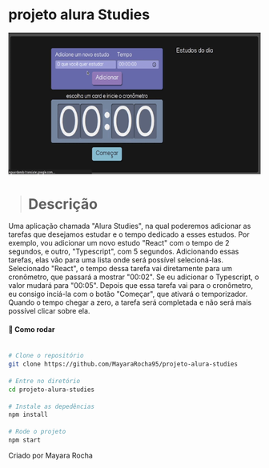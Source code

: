 # projeto alura Studies

![Video do projeto](./alurastudies.gif)
> # Descrição
 Uma aplicação chamada "Alura Studies", na qual poderemos adicionar as tarefas que desejamos estudar e o tempo dedicado a esses estudos. Por exemplo, vou adicionar um novo estudo "React" com o tempo de 2 segundos, e outro, "Typescript", com 5 segundos.
  Adicionando essas tarefas, elas vão para uma lista onde será possível selecioná-las. Selecionado "React", o tempo dessa tarefa vai diretamente para um cronômetro, que passará a mostrar "00:02". Se eu adicionar o Typescript, o valor mudará para "00:05". Depois que essa tarefa vai para o cronômetro, eu consigo inciá-la com o botão "Começar", que ativará o temporizador. Quando o tempo chegar a zero, a tarefa será completada e não será mais possível clicar sobre ela.


#### :thinking: Como rodar

```bash

# Clone o repositório
git clone https://github.com/MayaraRocha95/projeto-alura-studies

# Entre no diretório
cd projeto-alura-studies

# Instale as depedências
npm install

# Rode o projeto
npm start
```

Criado por Mayara Rocha